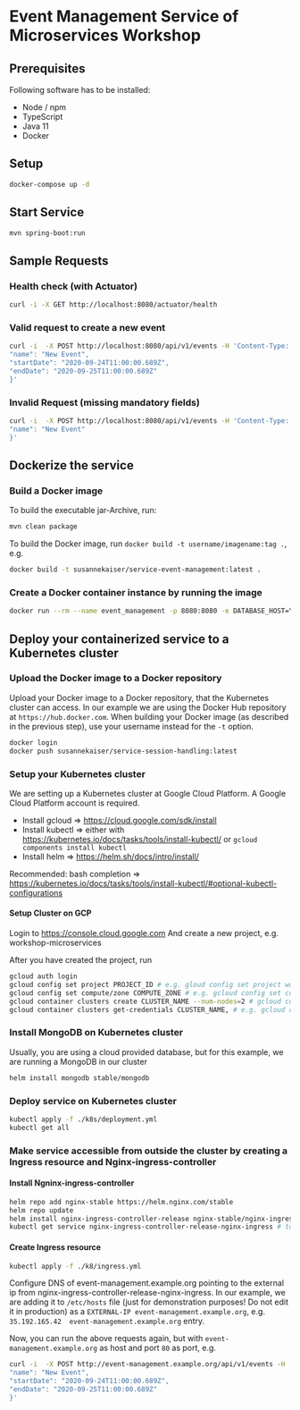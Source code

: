 # Event Management Service of Microservices Workshop

## Prerequisites

Following software has to be installed:

- Node / npm
- TypeScript
- Java 11
- Docker

## Setup

```bash
docker-compose up -d
```

## Start Service

```bash
mvn spring-boot:run

```

## Sample Requests

### Health check (with Actuator)

```bash
curl -i -X GET http://localhost:8080/actuator/health
```


### Valid request to create a new event

```bash
curl -i  -X POST http://localhost:8080/api/v1/events -H 'Content-Type: application/json' -d '{
"name": "New Event",
"startDate": "2020-09-24T11:00:00.689Z",
"endDate": "2020-09-25T11:00:00.689Z"
}'
```

### Invalid Request (missing mandatory fields)
```bash
curl -i  -X POST http://localhost:8080/api/v1/events -H 'Content-Type: application/json' -d '{
"name": "New Event"
}'
```

## Dockerize the service

### Build a Docker image

To build the executable jar-Archive, run:
```bash
mvn clean package
```

To build the Docker image, run `docker build -t username/imagename:tag .`, e.g.

```bash
docker build -t susannekaiser/service-event-management:latest .
```

### Create a Docker container instance by running the image

```bash
docker run --rm --name event_management -p 8080:8080 -e DATABASE_HOST=YOUR_HOST_IP susannekaiser/service-event-management
```

## Deploy your containerized service to a Kubernetes cluster

### Upload the Docker image to a Docker repository

Upload your Docker image to a Docker repository, that the Kubernetes cluster can access. In our example we are using the Docker Hub repository
at `https://hub.docker.com`. When building your Docker image (as described in the previous step), use your username instead for the `-t` option.

```bash
docker login
docker push susannekaiser/service-session-handling:latest
```

### Setup your Kubernetes cluster

We are setting up a Kubernetes cluster at Google Cloud Platform. A Google Cloud Platform account is required.

- Install gcloud => https://cloud.google.com/sdk/install
- Install kubectl => either with https://kubernetes.io/docs/tasks/tools/install-kubectl/ or  `gcloud components install kubectl`
- Install helm => https://helm.sh/docs/intro/install/

Recommended: bash completion => https://kubernetes.io/docs/tasks/tools/install-kubectl/#optional-kubectl-configurations


#### Setup Cluster on GCP
Login to https://console.cloud.google.com
And create a new project, e.g. workshop-microservices

After you have created the project, run

```bash
gcloud auth login
gcloud config set project PROJECT_ID # e.g. gloud config set project workshop-microservices
gcloud config set compute/zone COMPUTE_ZONE # e.g. gcloud config set compute/zone us-central1-a
gcloud container clusters create CLUSTER_NAME --num-nodes=2 # gcloud container clusters create conference-app --num-nodes=2
gcloud container clusters get-credentials CLUSTER_NAME, # e.g. gcloud container clusters get-credentials conference-app
```

### Install MongoDB on Kubernetes cluster

Usually, you are using a cloud provided database, but for this example, we are running a MongoDB in our cluster

```bash
helm install mongodb stable/mongodb
```

### Deploy service on Kubernetes cluster

```bash
kubectl apply -f ./k8s/deployment.yml
kubectl get all
```

### Make service accessible from outside the cluster by creating a Ingress resource and Nginx-ingress-controller

#### Install Ngninx-ingress-controller
```bash
helm repo add nginx-stable https://helm.nginx.com/stable
helm repo update
helm install nginx-ingress-controller-release nginx-stable/nginx-ingress
kubectl get service nginx-ingress-controller-release-nginx-ingress # to retrieve the external ip (EXTERNAL-IP column)
```

#### Create Ingress resource
```bash
kubectl apply -f ./k8/ingress.yml
```
Configure DNS of event-management.example.org pointing to the external ip from nginx-ingress-controller-release-nginx-ingress.
In our example, we are adding it to `/etc/hosts` file (just for demonstration purposes! Do not edit it in production)
as a `EXTERNAL-IP event-management.example.org`, e.g. `35.192.165.42  event-management.example.org` entry.

Now, you can run the above requests again, but with `event-management.example.org` as host and port `80` as port, e.g.

```bash
curl -i  -X POST http://event-management.example.org/api/v1/events -H 'Content-Type: application/json' -d '{
"name": "New Event",
"startDate": "2020-09-24T11:00:00.689Z",
"endDate": "2020-09-25T11:00:00.689Z"
}'

```


